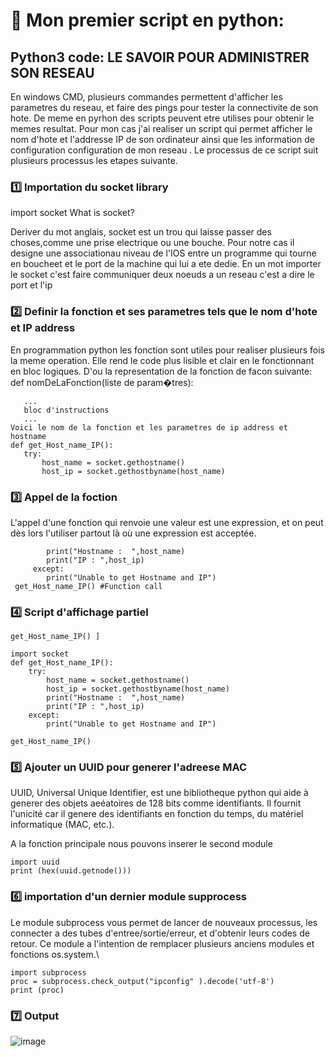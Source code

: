 
# 🎈 Mon premier script en python:

## Python3 code: LE SAVOIR POUR ADMINISTRER SON RESEAU

En windows CMD, plusieurs commandes permettent d'afficher les parametres du reseau, et 
faire des pings pour tester la connectivite de son hote. 
De meme en pyrhon des scripts peuvent etre utilises pour obtenir le memes resultat.
Pour mon cas j'ai realiser un script qui permet afficher le nom d'hote et l'addresse IP de son ordinateur 
ainsi que les information de configuration  configuration de mon reseau .
Le processus de ce script suit plusieurs processus les etapes suivante.

### :one: Importation du socket library 
import socket
What is socket?

Deriver du mot anglais, socket est un trou qui laisse passer des choses,comme une prise electrique ou une bouche.
Pour notre cas il designe une associationau niveau de l'IOS entre un programme qui tourne en boucheet et 
le port de la machine qui lui a ete dedie.
En un mot  importer le socket c'est faire communiquer deux noeuds a un reseau c'est a dire le port et l'ip

### :two: Definir la fonction et ses parametres tels que le nom d'hote et IP address 
 En programmation python les fonction sont utiles pour realiser plusieurs fois la meme operation.
 Elle rend le code plus lisible et clair en le fonctionnant en bloc logiques.
 D'ou la representation de la fonction de facon suivante:
 def nomDeLaFonction(liste de param�tres):
 ````
    ...
    bloc d'instructions
    ...
Voici le nom de la fonction et les parametres de ip address et hostname
def get_Host_name_IP(): 
    try: 
        host_name = socket.gethostname() 
        host_ip = socket.gethostbyname(host_name) 
 ````
### :three: Appel de la foction
L'appel d'une fonction qui renvoie une valeur est une expression, et on peut dès lors l'utiliser partout 
là où une expression est acceptée. 

```
        print("Hostname :  ",host_name) 
        print("IP : ",host_ip) 
     except: 
        print("Unable to get Hostname and IP") 
 get_Host_name_IP() #Function call 
 ````
### :four: Script d'affichage partiel

```
get_Host_name_IP() ]
  
import socket 
def get_Host_name_IP(): 
    try: 
        host_name = socket.gethostname() 
        host_ip = socket.gethostbyname(host_name) 
        print("Hostname :  ",host_name) 
        print("IP : ",host_ip) 
    except: 
        print("Unable to get Hostname and IP") 
  
get_Host_name_IP()
```
### :five: Ajouter un UUID pour generer l'adreese MAC

UUID, Universal Unique Identifier, est une bibliotheque python qui aide à generer des objets aeéatoires
de 128 bits comme identifiants. Il fournit l'unicité car il genere des identifiants en fonction du temps,
du matériel informatique (MAC, etc.).

A la fonction principale nous pouvons inserer le second module 
````
import uuid 
print (hex(uuid.getnode())) 
````
### :six: importation  d'un dernier module supprocess
Le module subprocess vous permet de lancer de nouveaux processus, les connecter a des
tubes d'entree/sortie/erreur, et d'obtenir leurs codes de retour. 
Ce module a l'intention de remplacer plusieurs anciens modules et fonctions os.system.\
```
import subprocess
proc = subprocess.check_output("ipconfig" ).decode('utf-8')
print (proc)
````
### :seven: Output

![image](py2.PNG)
````
